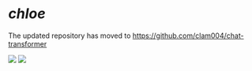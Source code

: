 # *chloe*

The updated repository has moved to https://github.com/clam004/chat-transformer 

<img src="saved/images/talktochloe.png">
<img src="saved/images/losslesson.png">

 
